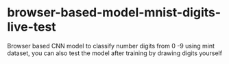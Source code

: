 # browser-based-model-mnist-digits-live-test
Browser based CNN model to classify number digits from 0 -9 using mint dataset, you can also test the model after training by drawing digits yourself
